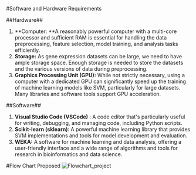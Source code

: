 #Software and Hardware Requirements

##Hardware##
1. **Computer: **A reasonably powerful computer with a multi-core processor and sufficient RAM is essential for handling the data preprocessing, feature selection, model training, and analysis tasks efficiently.
2. **Storage:** As gene expression datasets can be large, we need to have ample storage space. Enough storage is needed to store the datasets and the various versions of data during preprocessing.
3. **Graphics Processing Unit (GPU):** While not strictly necessary, using a computer with a dedicated GPU can significantly speed up the training of machine learning models like SVM, particularly for large datasets. Many libraries and software tools support GPU acceleration.

##Software##
1. **Visual Studio Code (VSCode)** : A code editor that's particularly useful for writing, debugging, and managing code, including Python scripts.
2. **Scikit-learn (sklearn)**: A powerful machine learning library that provides SVM implementations and tools for model development and evaluation.
3. **WEKA:** A software for machine learning and data analysis, offering a user-friendly interface and a wide range of algorithms and tools for research in bioinformatics and data science.


#Flow Chart Proposed 
![Flowchart_project](https://github.com/NiesHW/SECB3203_P4B/assets/147355096/21305798-0b71-4ef5-a935-931c8879554b)

